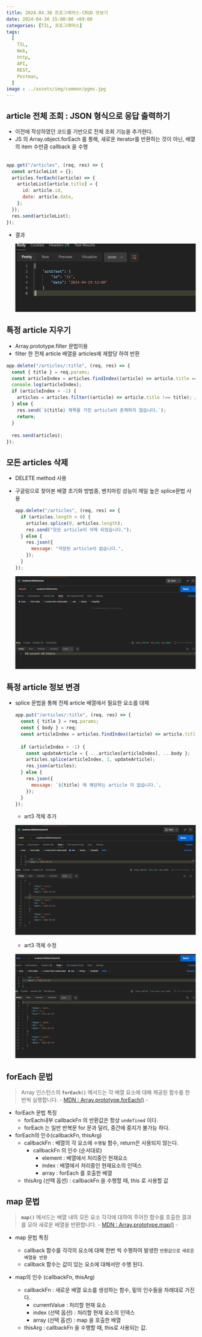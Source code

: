 ```yaml
---
title: 2024.04.30 프로그래머스-CRUD 맛보기
date: 2024-04-30 15:00:00 +09:00
categories: [TIL, 프로그래머스]
tags:
  [
    TIL,
    Web,
    http,
    API,
    REST,
    Postman,
  ]
image : ../assets/img/common/pgms.jpg
---
```

## article 전체 조회 : JSON 형식으로 응답 출력하기

- 이전에 작성하였던 코드를 기반으로 전체 조회 기능을 추가한다.
- JS 의 Array.object.forEach 를 통해, 새로운 iterator를 반환하는 것이 아닌, 배열의 item 수만큼 callback 을 수행

```jsx

app.get("/articles", (req, res) => {
  const articleList = {};
  articles.forEach((article) => {
    articleList[article.title] = {
      id: article.id,
      date: article.date,
    };
  });
  res.send(articleList);
});
```

- 결과
    
    ![article 전체조회](../assets/img/post/2024/05/01/article전체조회.png)
    

## 특정 article 지우기

- Array.prototype.filter 문법이용
- filter 한 전체 article 배열을 articles에 재할당 하여 반환

```jsx
app.delete("/articles/:title", (req, res) => {
  const { title } = req.params;
  const articleIndex = articles.findIndex((article) => article.title === title);
  console.log(articleIndex);
  if (articleIndex > -1) {
    articles = articles.filter((article) => article.title !== title); // 자르기
  } else {
    res.send(`${title} 제목을 가진 article이 존재하지 않습니다.`);
    return;
  }

  res.send(articles);
});
```

## 모든 articles 삭제

- DELETE method 사용
- 구글링으로 찾아본 배열 초기화 방법중, 벤치마킹 성능이 제일 높은 splice문법 사용
    
    ```jsx
    app.delete("/articles", (req, res) => {
      if (articles.length > 0) {
        articles.splice(0, articles.length);
        res.send("모든 article이 삭제 되었습니다.");
      } else {
        res.json({
          message: "저장된 article이 없습니다.",
        });
      }
    });
    ```
    
    ![모든 article 삭제](../assets/img/post/2024/05/01/모든article삭제.png)
    

## 특정 article 정보 변경

- splice 문법을 통해 전체 article 배열에서 필요한 요소를 대체
    
    ```jsx
    app.put("/articles/:title", (req, res) => {
      const { title } = req.params;
      const { body } = req;
      const articleIndex = articles.findIndex((article) => article.title === title);
    
      if (articleIndex > -1) {
        const updateArticle = { ...articles[articleIndex], ...body };
        articles.splice(articleIndex, 1, updateArticle);
        res.json(articles);
      } else {
        res.json({
          message: `${title} 에 해당하는 article 이 없습니다.`,
        });
      }
    });
    ```
    
    - art3 객체 추가
    
    ![article정보변경1](../assets/img/post/2024/05/01/article정보변경-1.png)
    
    - art3 객체 수정
    
    ![article정보변경2](../assets/img/post/2024/05/01/article정보변경-2.png)
    

## forEach 문법

> Array 인스턴스의 **`forEach()`** 메서드는 각 배열 요소에 대해 제공된 함수를 한 번씩 실행합니다.
>  \- [MDN : Array.prototype.forEach()](https://developer.mozilla.org/ko/docs/Web/JavaScript/Reference/Global_Objects/Array/forEach) -
> 
- forEach 문법 특징
    - forEach내부 callbackFn 의 반환값은 항상 `undefined` 이다.
    - forEach 는 일반 반복문 for 문과 달리, 중간에 중지가 불가능 하다.
- forEach의 인수(callbackFn, thisArg)
    - callbackFn : 배열의 각 요소에 `수행될` 함수, return은 사용되지 않는다.
        - callbackFn 의 인수 (순서대로)
            - element : 배열에서 처리중인 현재요소
            - index : 배열에서 처리중인 현재요소의 인덱스
            - array : forEach 를 호출한 배열
    - thisArg (선택 옵션) : callbackFn 을 수행할 때, this 로 사용할 값

## map 문법

> **`map()`** 메서드는 배열 내의 모든 요소 각각에 대하여 주어진 함수를 호출한 결과를 모아 새로운 배열을 반환합니다.
> \- [MDN : Array.prototype.map()](https://developer.mozilla.org/ko/docs/Web/JavaScript/Reference/Global_Objects/Array/map) -
> 
- map 문법 특징
    - callback 함수를 각각의 요소에 대해 한번 씩 수행하여 발생한 `반환값으로` `새로운 배열을 반환`
    - callback 함수는 값이 있는 요소에 대해서만 수행 된다.
    
- map의 인수 (callbackFn, thisArg)
    - callbackFn : 새로운 배열 요소를 생성하는 함수, 밑의 인수들을 차례대로 가진다.
        - currentValue : 처리할 현재 요소
        - index (선택 옵션) : 처리할 현재 요소의 인덱스
        - array (선택 옵션) : map 을 호출한 배열
    - thisArg : callbackFn 을 수행할 때, this로 사용되는 값.